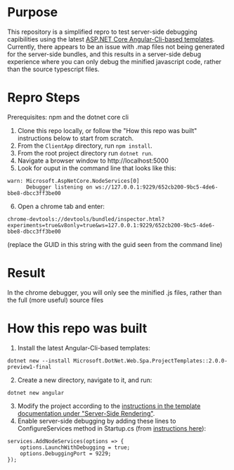 # Purpose

This repository is a simplified repro to test server-side debugging capibilities using the latest [ASP.NET Core Angular-Cli-based templates](https://docs.microsoft.com/en-us/aspnet/core/spa/index#installation). Currently, there appears to be an issue with .map files not being generated for the server-side bundles, and this results in a server-side debug experience where you can only debug the minified javascript code, rather than the source typescript files.

# Repro Steps

Prerequisites: npm and the dotnet core cli

1. Clone this repo locally, or follow the "How this repo was built" instructions below to start from scratch.
2. From the `ClientApp` directory, run `npm install`.
3. From the root project directory run `dotnet run`.
4. Navigate a browser window to http://localhost:5000
5. Look for ouput in the command line that looks like this:
```
warn: Microsoft.AspNetCore.NodeServices[0]
      Debugger listening on ws://127.0.0.1:9229/652cb200-9bc5-4de6-bbe8-dbcc3ff3be00
```
6. Open a chrome tab and enter:
```
chrome-devtools://devtools/bundled/inspector.html?experiments=true&v8only=true&ws=127.0.0.1:9229/652cb200-9bc5-4de6-bbe8-dbcc3ff3be00
```
(replace the GUID in this string with the guid seen from the command line)

# Result
In the chrome debugger, you will only see the minified .js files, rather than the full (more useful) source files

# How this repo was built
1. Install the latest Angular-Cli-based templates:
```
dotnet new --install Microsoft.DotNet.Web.Spa.ProjectTemplates::2.0.0-preview1-final
```
2. Create a new directory, navigate to it, and run:
```
dotnet new angular
```
3. Modify the project according to the [instructions in the template documentation under "Server-Side Rendering"](https://docs.microsoft.com/en-us/aspnet/core/spa/angular?tabs=visual-studio#server-side-rendering).
4. Enable server-side debugging by adding these lines to ConfigureServices method in Startup.cs (from [instructions here](https://github.com/aspnet/JavaScriptServices/tree/dev/src/Microsoft.AspNetCore.SpaServices#debugging-your-javascripttypescript-code-when-it-runs-on-the-server)):

```
services.AddNodeServices(options => {
    options.LaunchWithDebugging = true;
    options.DebuggingPort = 9229;
});
```